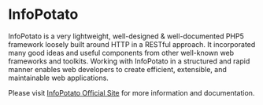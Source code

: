 # InfoPotato

InfoPotato is a very lightweight, well-designed & well-documented PHP5 framework loosely built around HTTP in a RESTful approach. It incorporated many good ideas and useful components from other well-known web frameworks and toolkits. Working with InfoPotato in a structured and rapid manner enables web developers to create efficient, extensible, and maintainable web applications.

Please visit [InfoPotato Official Site](http://infopotato.com/) for more information and documentation.
